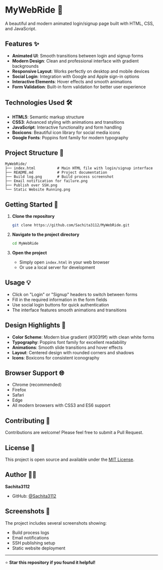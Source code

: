 # MyWebRide 🚀

A beautiful and modern animated login/signup page built with HTML, CSS, and JavaScript.

## Features ✨

- **Animated UI**: Smooth transitions between login and signup forms
- **Modern Design**: Clean and professional interface with gradient backgrounds
- **Responsive Layout**: Works perfectly on desktop and mobile devices
- **Social Login**: Integration with Google and Apple sign-in options
- **Interactive Elements**: Hover effects and smooth animations
- **Form Validation**: Built-in form validation for better user experience

## Technologies Used 🛠️

- **HTML5**: Semantic markup structure
- **CSS3**: Advanced styling with animations and transitions
- **JavaScript**: Interactive functionality and form handling
- **Boxicons**: Beautiful icon library for social media icons
- **Google Fonts**: Poppins font family for modern typography

## Project Structure 📁

```
MyWebRide/
├── index.html          # Main HTML file with login/signup interface
├── README.md           # Project documentation
├── Build log.png       # Build process screenshot
├── Email notification for failure.png
├── Publish over SSH.png
└── Static Website Running.png
```

## Getting Started 🚀

1. **Clone the repository**
   ```bash
   git clone https://github.com/Sachita3112/MyWebRide.git
   ```

2. **Navigate to the project directory**
   ```bash
   cd MyWebRide
   ```

3. **Open the project**
   - Simply open `index.html` in your web browser
   - Or use a local server for development

## Usage 💡

- Click on "Login" or "Signup" headers to switch between forms
- Fill in the required information in the form fields
- Use social login buttons for quick authentication
- The interface features smooth animations and transitions

## Design Highlights 🎨

- **Color Scheme**: Modern blue gradient (#303f9f) with clean white forms
- **Typography**: Poppins font family for excellent readability
- **Animations**: Smooth slide transitions and hover effects
- **Layout**: Centered design with rounded corners and shadows
- **Icons**: Boxicons for consistent iconography

## Browser Support 🌐

- Chrome (recommended)
- Firefox
- Safari
- Edge
- All modern browsers with CSS3 and ES6 support

## Contributing 🤝

Contributions are welcome! Please feel free to submit a Pull Request.

## License 📄

This project is open source and available under the [MIT License](LICENSE).

## Author 👨‍💻

**Sachita3112**
- GitHub: [@Sachita3112](https://github.com/Sachita3112)

## Screenshots 📸

The project includes several screenshots showing:
- Build process logs
- Email notifications
- SSH publishing setup
- Static website deployment

---

⭐ **Star this repository if you found it helpful!**
